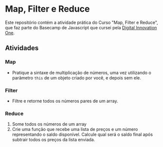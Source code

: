 # Map, Filter e Reduce

Este repositório contém a atividade prática do Curso "Map, Filter e Reduce", que faz parte do Basecamp de Javascript que cursei pela [Digital Innovation One](https://digitalinnovation.one/).

## Atividades

### Map

- Pratique a sintaxe de multiplicação de números, uma vez utilizando o parâmetro `this` de um objeto criado por você, e depois sem ele.

### Filter

- Filtre e retorne todos os números pares de um array.

### Reduce

1. Some todos os números de um array
2. Crie uma função que recebe uma lista de preços e um número representando o saldo disponível. Calcule qual será o saldo final após subtrair todos os preços da lista enviada.